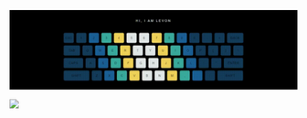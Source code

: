 <p align="center">
  <img src="readme_media/github.gif" alt="Hi, I am Levon" />
</p>

<p>
<title>
👨‍💻 Levon Harutyunyan | 👨‍🎓 ⏳ Loading Master of Science in Information Technology | 💻 Scraping and Back End Developer 
</title>
<img src=”https://media.giphy.com/media/2KAGlmkPywhZS/giphy.gif?cid=ecf05e47yqrdpoj50mhq45n2xdkm0bf97koxe8d4xygioege&rid=giphy.gif&ct=g” ALIGN=”right” />
</p>

<!--
**Levon-98/Levon-98** is a ✨ _special_ ✨ repository because its `README.md` (this file) appears on your GitHub profile.

Here are some ideas to get you started:

- 🔭 I’m currently working on ...
- 🌱 I’m currently learning ...
- 👯 I’m looking to collaborate on ...
- 🤔 I’m looking for help with ...
- 💬 Ask me about ...
- 📫 How to reach me: ...
- 😄 Pronouns: ...
- ⚡ Fun fact: ...
-->
